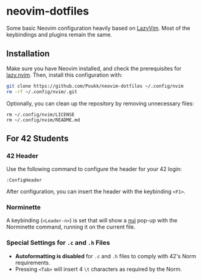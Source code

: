 # neovim-dotfiles
Some basic Neovim configuration heavily based on [LazyVim](https://www.lazyvim.org/). Most of the keybindings and plugins remain the same.

## Installation
Make sure you have Neovim installed, and check the prerequisites for [lazy.nvim](https://github.com/folke/lazy.nvim). Then, install this configuration with:

```bash
git clone https://github.com/Poukk/neovim-dotfiles ~/.config/nvim
rm -rf ~/.config/nvim/.git
```

Optionally, you can clean up the repository by removing unnecessary files:

```
rm ~/.config/nvim/LICENSE
rm ~/.config/nvim/README.md
```

## For 42 Students
### 42 Header
Use the following command to configure the header for your 42 login:

```vim
:ConfigHeader
```

After configuration, you can insert the header with the keybinding `<F1>`.

### Norminette

A keybinding (`<Leader-n>`) is set that will show a [nui](https://github.com/MunifTanjim/nui.nvim) pop-up with the Norminette command, running it on the current file.

### Special Settings for `.c` and `.h` Files

- **Autoformatting is disabled** for `.c` and `.h` files to comply with 42's Norm requirements.
- Pressing `<Tab>` will insert 4 `\t` characters as required by the Norm.
